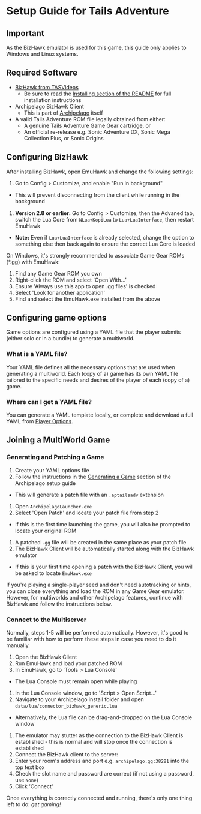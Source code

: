 # Setup Guide for Tails Adventure

## Important

As the BizHawk emulator is used for this game, this guide only applies to Windows and Linux systems.

## Required Software

- [BizHawk from TASVideos](https://tasvideos.org/BizHawk/ReleaseHistory)
  - Be sure to read the [Installing section of the README](https://github.com/TASEmulators/BizHawk#installing) for full installation instructions
- Archipelago BizHawk Client
  - This is part of [Archipelago](https://github.com/ArchipelagoMW/Archipelago/releases) itself
- A valid Tails Adventure ROM file legally obtained from either:
  - A genuine Tails Adventure Game Gear cartridge, or
  - An official re-release e.g. Sonic Adventure DX, Sonic Mega Collection Plus, or Sonic Origins

## Configuring BizHawk

After installing BizHawk, open EmuHawk and change the following settings:

1. Go to Config > Customize, and enable "Run in background"
  - This will prevent disconnecting from the client while running in the background
1. **Version 2.8 or earlier:** Go to Config > Customize, then the Advaned tab, switch the Lua Core from `NLua+KopiLua` to `Lua+LuaInterface`, then restart EmuHawk
  - **Note:** Even if `Lua+LuaInterface` is already selected, change the option to something else then back again to ensure the correct Lua Core is loaded

On Windows, it's strongly recommended to associate Game Gear ROMs (*.gg) with EmuHawk:
1. Find any Game Gear ROM you own
1. Right-click the ROM and select 'Open With...'
1. Ensure 'Always use this app to open .gg files' is checked
1. Select 'Look for another application'
1. Find and select the EmuHawk.exe installed from the above

## Configuring game options

Game options are configured using a YAML file that the player submits (either solo or in a bundle) to generate a multiworld.

### What is a YAML file?

Your YAML file defines all the necessary options that are used when generating a multiworld. Each (copy of a) game has its own YAML file tailored to the specific needs and desires of the player of each (copy of a) game.

### Where can I get a YAML file?

You can generate a YAML template locally, or complete and download a full YAML from [Player Options](/games/Tails%20Adventure/player-options).

## Joining a MultiWorld Game

### Generating and Patching a Game

1. Create your YAML options file
1. Follow the instructions in the [Generating a Game](../../Archipelago/setup/en#generating-a-game) section of the Archipelago setup guide
  - This will generate a patch file with an `.aptailsadv` extension
1. Open `ArchipelagoLauncher.exe`
1. Select 'Open Patch' and locate your patch file from step 2
  - If this is the first time launching the game, you will also be prompted to locate your original ROM
1. A patched `.gg` file will be created in the same place as your patch file
1. The BizHawk Client will be automatically started along with the BizHawk emulator
  - If this is your first time opening a patch with the BizHawk Client, you will be asked to locate `EmuHawk.exe`

If you're playing a single-player seed and don't need autotracking or hints, you can close everything and load the ROM in any Game Gear emulator. However, for multiworlds and other Archipelago features, continue with BizHawk and follow the instructions below.

### Connect to the Multiserver

Normally, steps 1-5 will be performed automatically. However, it's good to be familiar with how to perform these steps in case you need to do it manually.

1. Open the BizHawk Client
1. Run EmuHawk and load your patched ROM
1. In EmuHawk, go to 'Tools > Lua Console'
  - The Lua Console must remain open while playing
1. In the Lua Console window, go to 'Script > Open Script...'
1. Navigate to your Archipelago install folder and open `data/lua/connector_bizhawk_generic.lua`
  - Alternatively, the Lua file can be drag-and-dropped on the Lua Console window
1. The emulator may stutter as the connection to the BizHawk Client is established - this is normal and will stop once the connection is established
1. Connect the BizHawk client to the server:
  1. Enter your room's address and port e.g. `archipelago.gg:38281` into the top text box
  1. Check the slot name and password are correct (if not using a password, use `None`)
  1. Click 'Connect'

Once everything is correctly connected and running, there's only one thing left to do: _get gaming!_
